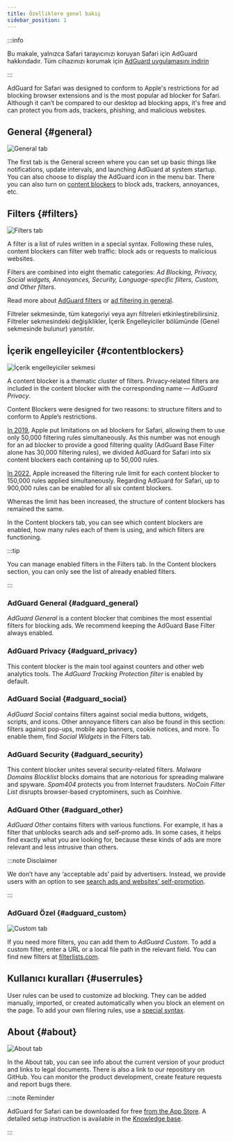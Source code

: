 ```yaml
---
title: Özelliklere genel bakış
sidebar_position: 1
---
```


:::info

Bu makale, yalnızca Safari tarayıcınızı koruyan Safari için AdGuard hakkındadır. Tüm cihazınızı korumak için [AdGuard uygulamasını indirin](https://adguard.com/download.html?auto=true)

:::

AdGuard for Safari was designed to conform to Apple's restrictions for ad blocking browser extensions and is the most popular ad blocker for Safari. Although it can’t be compared to our desktop ad blocking apps, it's free and can protect you from ads, trackers, phishing, and malicious websites.

## General {#general}

![General tab](https://cdn.adtidy.org/public/Adguard/Blog/AG_for_Safari_in-depth_review/General.png)

The first tab is the General screen where you can set up basic things like notifications, update intervals, and launching AdGuard at system startup. You can also choose to display the AdGuard icon in the menu bar. There you can also turn on [content blockers](#contentblockers) to block ads, trackers, annoyances, etc.

## Filters {#filters}

![Filters tab](https://cdn.adtidy.org/public/Adguard/Blog/AG_for_Safari_in-depth_review/Filters.png)

A filter is a list of rules written in a special syntax. Following these rules, content blockers can filter web traffic: block ads or requests to malicious websites.

Filters are combined into eight thematic categories: *Ad Blocking, Privacy, Social widgets, Annoyances, Security, Language-specific filters, Custom, and Other filters*.

Read more about [AdGuard filters](/general/ad-filtering/adguard-filters) or [ad filtering in general](/general/ad-filtering/how-ad-blocking-works).

Filtreler sekmesinde, tüm kategoriyi veya ayrı filtreleri etkinleştirebilirsiniz. Filtreler sekmesindeki değişiklikler, İçerik Engelleyiciler bölümünde (Genel sekmesinde bulunur) yansıtılır.

## İçerik engelleyiciler {#contentblockers}

![İçerik engelleyiciler sekmesi](https://cdn.adtidy.org/public/Adguard/Blog/AG_for_Safari_in-depth_review/Contentblockers.png)

A content blocker is a thematic cluster of filters. Privacy-related filters are included in the content blocker with the corresponding name — *AdGuard Privacy*.

Content Blockers were designed for two reasons: to structure filters and to conform to Apple’s restrictions.

[In 2019](https://adguard.com/en/blog/adguard-safari-1-5.html), Apple put limitations on ad blockers for Safari, allowing them to use only 50,000 filtering rules simultaneously. As this number was not enough for an ad blocker to provide a good filtering quality (AdGuard Base Filter alone has 30,000 filtering rules), we divided AdGuard for Safari into six content blockers each containing up to 50,000 rules.

[In 2022](https://adguard.com/en/blog/adguard-for-safari-1-11.html), Apple increased the filtering rule limit for each content blocker to 150,000 rules applied simultaneously. Regarding AdGuard for Safari, up to 900,000 rules can be enabled for all six content blockers.

Whereas the limit has been increased, the structure of content blockers has remained the same.

In the Content blockers tab, you can see which content blockers are enabled, how many rules each of them is using, and which filters are functioning.

:::tip

You can manage enabled filters in the Filters tab. In the Content blockers section, you can only see the list of already enabled filters.

:::

### AdGuard General {#adguard_general}

*AdGuard General* is a content blocker that combines the most essential filters for blocking ads. We recommend keeping the AdGuard Base Filter always enabled.

### AdGuard Privacy {#adguard_privacy}

This content blocker is the main tool against counters and other web analytics tools. The *AdGuard Tracking Protection filter* is enabled by default.

### AdGuard Social {#adguard_social}

*AdGuard Social* contains filters against social media buttons, widgets, scripts, and icons. Other annoyance filters can also be found in this section: filters against pop-ups, mobile app banners, cookie notices, and more. To enable them, find *Social Widgets* in the Filters tab.

### AdGuard Security {#adguard_security}

This content blocker unites several security-related filters. *Malware Domains Blocklist* blocks domains that are notorious for spreading malware and spyware. *Spam404* protects you from Internet fraudsters. *NoCoin Filter List* disrupts browser-based cryptominers, such as Coinhive.

### AdGuard Other {#adguard_other}

*AdGuard Other* contains filters with various functions. For example, it has a filter that unblocks search ads and self-promo ads. In some cases, it helps find exactly what you are looking for, because these kinds of ads are more relevant and less intrusive than others.

:::note Disclaimer

We don’t have any ‘acceptable ads’ paid by advertisers. Instead, we provide users with an option to see [search ads and websites' self-promotion](/general/ad-filtering/search-ads).

:::

### AdGuard Özel {#adguard_custom}

![Custom tab](https://cdn.adtidy.org/public/Adguard/Blog/AG_for_Safari_in-depth_review/AGCustom.png)

If you need more filters, you can add them to *AdGuard Custom*. To add a custom filter, enter a URL or a local file path in the relevant field. You can find new filters at [filterlists.com](https://filterlists.com/).

## Kullanıcı kuralları {#userrules}

User rules can be used to customize ad blocking. They can be added manually, imported, or created automatically when you block an element on the page. To add your own filering rules, use a [special syntax](/general/ad-filtering/create-own-filters).

## About {#about}

![About tab](https://cdn.adtidy.org/public/Adguard/Blog/AG_for_Safari_in-depth_review/About.png)

In the About tab, you can see info about the current version of your product and links to legal documents. There is also a link to our repository on GitHub. You can monitor the product development, create feature requests and report bugs there.

:::note Reminder

AdGuard for Safari can be downloaded for free [from the App Store](https://apps.apple.com/app/adguard-for-safari/id1440147259). A detailed setup instruction is available in the [Knowledge base](../installation).

:::
